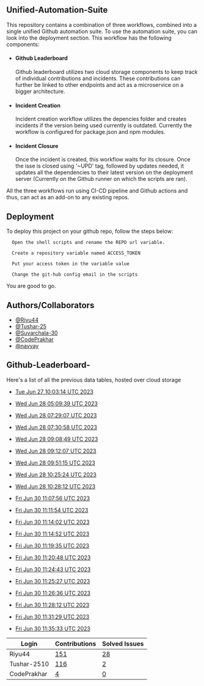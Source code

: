
## Unified-Automation-Suite

This repository contains a combination of three workflows, combined into a single unified Github automation suite. To use the automation suite, you can look into the deployment section.
This workflow has the following components:
 - #### Github Leaderboard
   Github leaderboard utilizes two cloud storage components to keep track of individual contributions and incidents. These contributions can further be linked to other endpoints and act as a microservice on a bigger architecture.

- #### Incident Creation
  Incident creation workflow utilizes the depencies folder and creates incidents if the version being used currently is outdated. Currently the workflow is configured for package.json and npm modules.

- #### Incident Closure
  Once the incident is created, this workflow waits for its closure. Once the isse is closed using '~UPD' tag, followed by updates needed, it updates all the dependencies to their latest version on the deployment server (Currently on the Github runner on which the scripts are ran).

All the three workflows run using CI-CD pipeline and Github actions and thus, can act as an add-on to any existing repos.
## Deployment

To deploy this project on your github repo, follow the steps below:

```
  Open the shell scripts and rename the REPO url variable.
```
```
  Create a repository variable named ACCESS_TOKEN
```
```
  Put your access token in the variable value
```
```
  Change the git-hub config email in the scripts
```
You are good to go.
## Authors/Collaborators

- [@Riyu44](https://www.github.com/Riyu44)
- [@Tushar-25](https://github.com/Tushar-2510)
- [@Suvarchala-30](https://github.com/Suvarchala-30)
- [@CodePrakhar](https://github.com/CodePrakhar)
- [@navvay](https://github.com/navvay)


## Github-Leaderboard- 
Here's a list of all the previous data tables, hosted over cloud storage
- [Tue Jun 27 10:03:14 UTC 2023](https://us-central1-js-capstone-backend.cloudfunctions.net/api/games/rJolRAZEFEymHsugSTPL/scores/)
- [Wed Jun 28 05:09:39 UTC 2023](https://us-central1-js-capstone-backend.cloudfunctions.net/api/games/eF55weuWOKuMohABct2a/scores/)
- [Wed Jun 28 07:29:07 UTC 2023](https://us-central1-js-capstone-backend.cloudfunctions.net/api/games/0bvQIEFsiL3tvjWrSKcG/scores/)
- [Wed Jun 28 07:30:58 UTC 2023](https://us-central1-js-capstone-backend.cloudfunctions.net/api/games/QhhEgXRm9XKo3cANaXWU/scores/)
- [Wed Jun 28 09:08:49 UTC 2023](https://us-central1-js-capstone-backend.cloudfunctions.net/api/games/QYXQYvGizCzAFdzGfdCd/scores/)
- [Wed Jun 28 09:12:07 UTC 2023](https://us-central1-js-capstone-backend.cloudfunctions.net/api/games/ggw17MtHhpn3xWfSC4XR/scores/)
- [Wed Jun 28 09:51:15 UTC 2023](https://us-central1-js-capstone-backend.cloudfunctions.net/api/games/Dg22zwOnDzvCE8qiDdGL/scores/)
- [Wed Jun 28 10:25:24 UTC 2023](https://us-central1-js-capstone-backend.cloudfunctions.net/api/games/ROnBxRjBdZNwsh7chhPg/scores/)
- [Wed Jun 28 10:28:12 UTC 2023](https://us-central1-js-capstone-backend.cloudfunctions.net/api/games/0zmYif9vOaQi2MHiHhRL/scores/)

- [Fri Jun 30 11:07:56 UTC 2023](https://us-central1-js-capstone-backend.cloudfunctions.net/api/games/GtCNtSqsx6FgrWLOWQwK/scores/)
- [Fri Jun 30 11:11:54 UTC 2023](https://us-central1-js-capstone-backend.cloudfunctions.net/api/games/hWUBrVh7BK2XmwD0bzn9/scores/)
- [Fri Jun 30 11:14:02 UTC 2023](https://us-central1-js-capstone-backend.cloudfunctions.net/api/games/qpnjK5Y3dcYdlHIMZODG/scores/)
- [Fri Jun 30 11:14:52 UTC 2023](https://us-central1-js-capstone-backend.cloudfunctions.net/api/games/FHmrScr9iKE3CNhjDewf/scores/)
- [Fri Jun 30 11:19:35 UTC 2023](https://us-central1-js-capstone-backend.cloudfunctions.net/api/games/REbIDg73sXfFVkthDJ3C/scores/)
- [Fri Jun 30 11:20:48 UTC 2023](https://us-central1-js-capstone-backend.cloudfunctions.net/api/games/LfR2FhBkkh5y8hGknkh8/scores/)
- [Fri Jun 30 11:24:43 UTC 2023](https://us-central1-js-capstone-backend.cloudfunctions.net/api/games/a13APhvfA92zLc39Ls7g/scores/)
- [Fri Jun 30 11:25:27 UTC 2023](https://us-central1-js-capstone-backend.cloudfunctions.net/api/games/pf5rMQHrTm2qe59VBGsT/scores/)
- [Fri Jun 30 11:26:36 UTC 2023](https://us-central1-js-capstone-backend.cloudfunctions.net/api/games/xC2PEBBsHb5rP7CZBj6p/scores/)
- [Fri Jun 30 11:28:12 UTC 2023](https://us-central1-js-capstone-backend.cloudfunctions.net/api/games/k6wMgPAuJIAcRXIP7dM0/scores/)
- [Fri Jun 30 11:31:29 UTC 2023](https://us-central1-js-capstone-backend.cloudfunctions.net/api/games/k8I74dr0TTSHpPyG3xoZ/scores/)
- [Fri Jun 30 11:35:33 UTC 2023](https://us-central1-js-capstone-backend.cloudfunctions.net/api/games/TCwkcXazEtIfLn3rETMP/scores/)
<!--START_TABLE-->
| Login        | Contributions | Solved Issues |
| ------------ | ------------- | ------------- |
| Riyu44 | [151](https://github.com/Sopra-Banking-Software-Interns/Github-Leaderboard/commits?author=Riyu44) | [28](https://getpantry.cloud/apiv1/pantry/860a0c02-c763-41ca-9d31-ec787fc3202a/basket/Riyu44) |
| Tushar-2510 | [116](https://github.com/Sopra-Banking-Software-Interns/Github-Leaderboard/commits?author=Tushar-2510) | [2](https://getpantry.cloud/apiv1/pantry/860a0c02-c763-41ca-9d31-ec787fc3202a/basket/Tushar-2510) |
| CodePrakhar | [4](https://github.com/Sopra-Banking-Software-Interns/Github-Leaderboard/commits?author=CodePrakhar) | [0](https://getpantry.cloud/apiv1/pantry/860a0c02-c763-41ca-9d31-ec787fc3202a/basket/CodePrakhar) |
<!--END_TABLE-->
